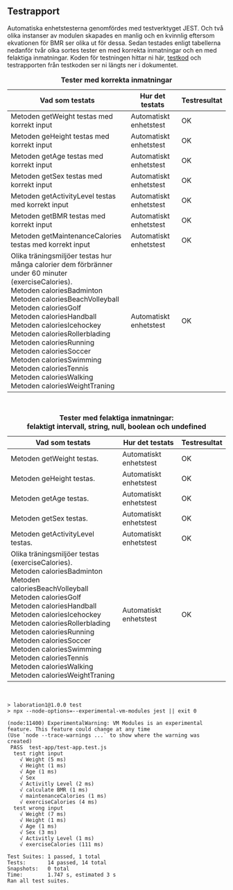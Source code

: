 ## Testrapport
Automatiska enhetstesterna genomfördes med testverktyget JEST.
Och två olika instanser av modulen skapades en manlig och en kvinnlig eftersom ekvationen för BMR ser olika ut för dessa. Sedan testades enligt tabellerna nedanför tvår olka sortes tester en med korrekta inmatningar och en med felaktiga inmatningar. Koden för testningen hittar ni här, [testkod](https://github.com/dc222bz/1DV610-Laboration1/blob/main/test-app/test-app.test.js) och testrapporten från testkoden ser ni längts ner i dokumentet.
<table>
<caption><b>Tester med korrekta inmatningar</b></caption>
<thead><tr><th>Vad som testats</th><th>Hur det testats</th><th>Testresultat</th></tr></thead>
<tbody>
<tr><td>Metoden getWeight testas med korrekt input</td><td>Automatiskt enhetstest</td><td>OK</td></tr>

<tr><td>Metoden geHeight testas med korrekt input</td><td>Automatiskt enhetstest</td><td>OK</td></tr>

<tr><td>Metoden getAge testas med korrekt input</td><td>Automatiskt enhetstest</td><td>OK</td></tr>

<tr><td>Metoden getSex testas med korrekt input</td><td>Automatiskt enhetstest</td><td>OK</td></tr>

<tr><td>Metoden getActivityLevel testas med korrekt input</td><td>Automatiskt enhetstest</td><td>OK</td></tr>

<tr><td>Metoden getBMR testas med korrekt input</td><td>Automatiskt enhetstest</td><td>OK</td></tr>

<tr><td>Metoden getMaintenanceCalories testas med korrekt input</td><td>Automatiskt enhetstest</td><td>OK</td></tr>

<tr><td>Olika träningsmiljöer testas hur många calorier dem förbränner under 60 minuter (exerciseCalories).<br>
Metoden caloriesBadminton<br>
Metoden caloriesBeachVolleyball<br>
Metoden caloriesGolf<br>
Metoden caloriesHandball<br>
Metoden caloriesIcehockey<br>
Metoden caloriesRollerblading<br>
Metoden caloriesRunning<br>
Metoden caloriesSoccer<br>    
Metoden caloriesSwimming<br>
Metoden caloriesTennis<br>
Metoden caloriesWalking<br>
Metoden caloriesWeightTraning<br>
</td><td>Automatiskt enhetstest</td><td>OK</td></tr>
</tbody>
</table>
<br>

<table>
<caption><b>Tester med felaktiga inmatningar: <br>felaktigt intervall, string, null, boolean och undefined</b></caption>
<thead><tr><th>Vad som testats</th><th>Hur det testats</th><th>Testresultat</th></tr></thead>
<tbody>
<tr><td>Metoden getWeight testas.</td><td>Automatiskt enhetstest</td><td>OK</td></tr>

<tr><td>Metoden geHeight testas.</td><td>Automatiskt enhetstest</td><td>OK</td></tr>

<tr><td>Metoden getAge testas.</td><td>Automatiskt enhetstest</td><td>OK</td></tr>

<tr><td>Metoden getSex testas.</td><td>Automatiskt enhetstest</td><td>OK</td></tr>

<tr><td>Metoden getActivityLevel testas.</td><td>Automatiskt enhetstest</td><td>OK</td></tr>

<tr><td>Olika träningsmiljöer testas (exerciseCalories).<br>
Metoden caloriesBadminton<br>
Metoden caloriesBeachVolleyball<br>
Metoden caloriesGolf<br>
Metoden caloriesHandball<br>
Metoden caloriesIcehockey<br>
Metoden caloriesRollerblading<br>
Metoden caloriesRunning<br>
Metoden caloriesSoccer<br>    
Metoden caloriesSwimming<br>
Metoden caloriesTennis<br>
Metoden caloriesWalking<br>
Metoden caloriesWeightTraning<br>
</td><td>Automatiskt enhetstest</td><td>OK</td></tr>
</tbody>
</table>
<br>

```
> laboration1@1.0.0 test
> npx --node-options=--experimental-vm-modules jest || exit 0

(node:11400) ExperimentalWarning: VM Modules is an experimental feature. This feature could change at any time
(Use `node --trace-warnings ...` to show where the warning was created)
 PASS  test-app/test-app.test.js
  test right input
    √ Weight (5 ms)
    √ Height (1 ms)
    √ Age (1 ms)
    √ Sex
    √ Activitly Level (2 ms)
    √ calculate BMR (1 ms)
    √ maintenanceCalories (1 ms)
    √ exerciseCalories (4 ms)
  test wrong input
    √ Weight (7 ms)
    √ Height (1 ms)
    √ Age (1 ms)
    √ Sex (3 ms)
    √ Activitly Level (1 ms)
    √ exerciseCalories (111 ms)

Test Suites: 1 passed, 1 total
Tests:       14 passed, 14 total
Snapshots:   0 total
Time:        1.747 s, estimated 3 s
Ran all test suites.
```